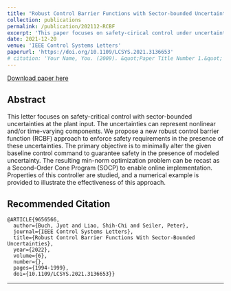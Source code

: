 ```yaml
---
title: "Robust Control Barrier Functions with Sector-bounded Uncertainties"
collection: publications
permalink: /publication/202112-RCBF
excerpt: 'This paper focuses on safety-cirical control under uncertainties. Robust control barrier functions are proposed, and convex optimization problem are formulated to ensure the safety of the uncertain system.'
date: 2021-12-20
venue: 'IEEE Control Systems Letters'
paperurl: 'https://doi.org/10.1109/LCSYS.2021.3136653'
# citation: 'Your Name, You. (2009). &quot;Paper Title Number 1.&quot; <i>Journal 1</i>. 1(1).'
---
```

<!-- This paper is about the number 1. The number 2 is left for future work. -->

[Download paper here](https://doi.org/10.48550/arXiv.2109.02537)
<!-- [Github]
[Poster]
[Slides] -->

## Abstract
This letter focuses on safety-critical control with sector-bounded uncertainties at the plant input. The uncertainties can represent nonlinear and/or time-varying components. We propose a new robust control barrier function (RCBF) approach to enforce safety requirements in the presence of these uncertainties. The primary objective is to minimally alter the given baseline control command to guarantee safety in the presence of modeled uncertainty. The resulting min-norm optimization problem can be recast as a Second-Order Cone Program (SOCP) to enable online implementation. Properties of this controller are studied, and a numerical example is provided to illustrate the effectiveness of this approach.


## Recommended Citation

```
@ARTICLE{9656566,
  author={Buch, Jyot and Liao, Shih-Chi and Seiler, Peter},
  journal={IEEE Control Systems Letters}, 
  title={Robust Control Barrier Functions With Sector-Bounded Uncertainties}, 
  year={2022},
  volume={6},
  number={},
  pages={1994-1999},
  doi={10.1109/LCSYS.2021.3136653}}
```

----
